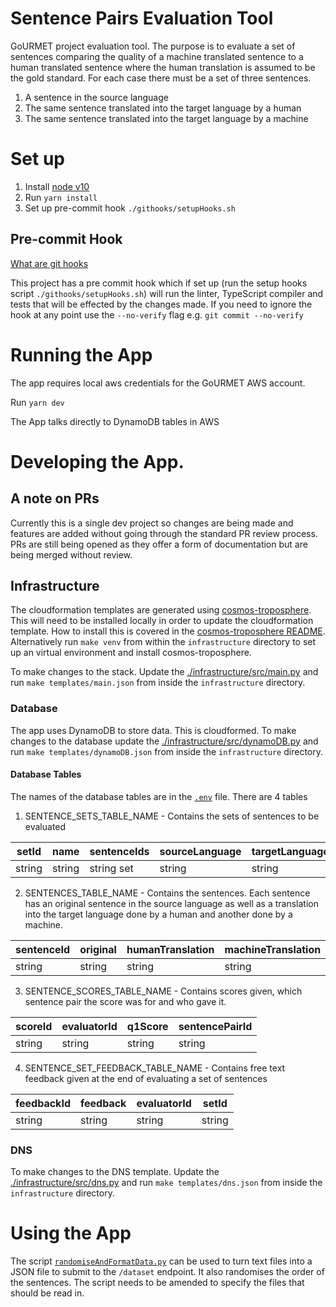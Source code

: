 # Sentence Pairs Evaluation Tool

GoURMET project evaluation tool. The purpose is to evaluate a set of sentences comparing the quality of a machine translated sentence to a human translated sentence where the human translation is assumed to be the gold standard. For each case there must be a set of three sentences.
1. A sentence in the source language
2. The same sentence translated into the target language by a human
3. The same sentence translated into the target language by a machine

# Set up
1. Install [node v10](https://nodejs.org/en/)
2. Run `yarn install`
3. Set up pre-commit hook `./githooks/setupHooks.sh`

## Pre-commit Hook

[What are git hooks](https://githooks.com/)

This project has a pre commit hook which if set up (run the setup hooks script `./githooks/setupHooks.sh`) will run the linter, TypeScript compiler and tests that will be effected by the changes made. If you need to ignore the hook at any point use the `--no-verify` flag e.g. `git commit --no-verify`

# Running the App

The app requires local aws credentials for the GoURMET AWS account.

Run `yarn dev`

The App talks directly to DynamoDB tables in AWS

# Developing the App.

## A note on PRs

Currently this is a single dev project so changes are being made and features are added without going through the standard PR review process. PRs are still being opened as they offer a form of documentation but are being merged without review.

## Infrastructure

The cloudformation templates are generated using [cosmos-troposphere](https://github.com/bbc/cosmos-troposphere). This will need to be installed locally in order to update the cloudformation template. How to install this is covered in the [cosmos-troposphere README](https://github.com/bbc/cosmos-troposphere/blob/master/README.rst). Alternatively run `make venv` from within the `infrastructure` directory to set up an virtual environment and install cosmos-troposphere.

To make changes to the stack. Update the [./infrastructure/src/main.py](./infrastructure/src/main.py) and run `make templates/main.json` from inside the `infrastructure` directory.

### Database

The app uses DynamoDB to store data. This is cloudformed. To make changes to the database update the [./infrastructure/src/dynamoDB.py](./infrastructure/src/dynamoDB.py) and run `make templates/dynamoDB.json` from inside the `infrastructure` directory.

#### Database Tables

The names of the database tables are in the [`.env`](./.env) file. There are 4 tables

1. SENTENCE_SETS_TABLE_NAME - Contains the sets of sentences to be evaluated

| setId  | name   | sentenceIds | sourceLanguage | targetLanguage | evaluatorIds |
|--------|--------|-------------|----------------|----------------|--------------|
| string | string | string set  | string         | string         | string set   |

2. SENTENCES_TABLE_NAME - Contains the sentences. Each sentence has an original sentence in the source language as well as a translation into the target language done by a human and another done by a machine.

| sentenceId | original | humanTranslation | machineTranslation | sourceLanguage | targetLanguage | sentencePairType |
|------------|----------|------------------|--------------------|----------------|----------------|------------------|
| string     | string   | string           | string             | string         | string         |string            |

3. SENTENCE_SCORES_TABLE_NAME - Contains scores given, which sentence pair the score was for and who gave it.

| scoreId | evaluatorId | q1Score  | sentencePairId |
|---------|-------------|----------|----------------|
| string  | string      | string   | string         |

4. SENTENCE_SET_FEEDBACK_TABLE_NAME - Contains free text feedback given at the end of evaluating a set of sentences

| feedbackId | feedback | evaluatorId | setId  |
|------------|----------|-------------|--------|
| string     | string   | string      | string |

### DNS

To make changes to the DNS template. Update the [./infrastructure/src/dns.py](./infrastructure/src/dns.py) and run `make templates/dns.json` from inside the `infrastructure` directory.

# Using the App

The script [`randomiseAndFormatData.py`](./scripts/randomiseAndFormatData.py) can be used to turn text files into a JSON file to submit to the `/dataset` endpoint. It also randomises the order of the sentences. The script needs to be amended to specify the files that should be read in.